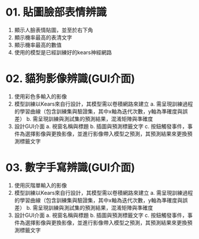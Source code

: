 # 01. 貼圖臉部表情辨識
1. 顯示人臉表情貼圖，並至於右下角
2. 顯示機率最高的表清文字
3. 顯示機率最高的數值
4. 使用的模型是已經訓練好的kears神經網路

# 02. 貓狗影像辨識(GUI介面)
1. 使用彩色多輸入的影像
2. 模型訓練以Kears來自行設計，其模型需以卷積網路來建立
  a. 需呈現訓練過程的學習曲線（包含訓練集與驗證集，其中x軸為迭代次數，y軸為準確度與誤差）
  b. 需呈現訓練與測試集的預測結果，混淆矩陣與準確度
3. 設計GUI介面
  a. 視窗名稱與標題
  b. 插圖與預測標籤文字
  c. 按鈕觸發事件，事件為選擇影像與更換影像，並進行影像帶入模型之預測，其預測結果來更換預測標籤文字

# 03. 數字手寫辨識(GUI介面)
1. 使用灰階單輸入的影像
2. 模型訓練以Kears來自行設計，其模型需以卷積網路來建立
  a. 需呈現訓練過程的學習曲線（包含訓練集與驗證集，其中x軸為迭代次數，y軸為準確度與誤差）
  b. 需呈現訓練與測試集的預測結果，混淆矩陣與準確度
3. 設計GUI介面
  a. 視窗名稱與標題
  b. 插圖與預測標籤文字
  c. 按鈕觸發事件，事件為選擇影像與更換影像，並進行影像帶入模型之預測，其預測結果來更換預測標籤文字
